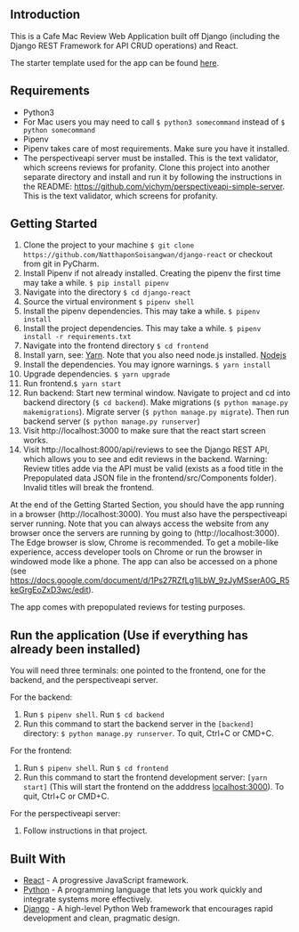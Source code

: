 ## Introduction

This is a Cafe Mac Review Web Application built off Django (including the Django REST Framework for API CRUD operations) and React.

The starter template used for the app can be found [here](https://scotch.io/tutorials/build-a-to-do-application-using-django-and-react).

## Requirements
* Python3
* For Mac users you may need to call ```$ python3 somecommand``` instead of ```$ python somecommand```
* Pipenv
* Pipenv takes care of most requirements. Make sure you have it installed.
* The perspectiveapi server must be installed. This is the text validator, which screens reviews for profanity. Clone this project into another separate directory and install and run it by following the instructions in the README: https://github.com/vichym/perspectiveapi-simple-server. This is the text validator, which screens for profanity.

## Getting Started
1. Clone the project to your machine ```$ git clone https://github.com/NatthaponSoisangwan/django-react``` or checkout from git in PyCharm.
2. Install Pipenv if not already installed. Creating the pipenv the first time may take a while. ```$ pip install pipenv```
3. Navigate into the directory ```$ cd django-react```
4. Source the virtual environment ```$ pipenv shell```
5. Install the pipenv dependencies. This may take a while. ```$ pipenv install```
5. Install the project dependencies. This may take a while. ```$ pipenv install -r requirements.txt```
6. Navigate into the frontend directory ```$ cd frontend```
8. Install yarn, see: [Yarn](https://yarnpkg.com/lang/en/docs/install/). Note that you also need node.js installed. [Nodejs](https://nodejs.org/en/)
7. Install the dependencies. You may ignore warnings. ```$ yarn install```
8. Upgrade dependencies. ```$ yarn upgrade```
8. Run frontend.```$ yarn start```
9. Run backend: Start new terminal window. Navigate to project and cd into backend directory (```$ cd backend```). Make migrations  (```$ python manage.py makemigrations```). Migrate server (```$ python manage.py migrate```). Then run backend server (```$ python manage.py runserver```)
10. Visit http://localhost:3000 to make sure that the react start screen works.
11. Visit http://localhost:8000/api/reviews to see the Django REST API, which allows you to see and edit reviews in the backend. Warning: Review titles adde via the API must be valid (exists as a food title in the Prepopulated data JSON file in the frontend/src/Components folder). Invalid titles will break the frontend.

At the end of the Getting Started Section, you should have the app running in a browser (http://localhost:3000). You must also have the perspectiveapi server running. Note that you can always access the website from any browser once the servers are running by going to (http://localhost:3000). The Edge browser is slow, Chrome is recommended. To get a mobile-like experience, access developer tools on Chrome or run the browser in windowed mode like a phone. The app can also be accessed on a phone (see https://docs.google.com/document/d/1Ps27RZfLg1lLbW_9zJyMSserA0G_R5keGrgEoZxD3wc/edit).

The app comes with prepopulated reviews for testing purposes.

## Run the application (Use if everything has already been installed)
You will need three terminals: one pointed to the frontend, one for the backend, and the perspectiveapi server.

For the backend:
1. Run ```$ pipenv shell```. Run ```$ cd backend```
2. Run this command to start the backend server in the ```[backend]``` directory: ```$ python manage.py runserver```. To quit, Ctrl+C or CMD+C.

For the frontend:
1. Run ```$ pipenv shell```. Run ```$ cd frontend```
2. Run this command to start the frontend development server: ```[yarn start]``` (This will start the frontend on the adddress [localhost:3000](http://localhost:3000)). To quit, Ctrl+C or CMD+C.

For the perspectiveapi server:
1. Follow instructions in that project.

## Built With

* [React](https://reactjs.org) - A progressive JavaScript framework.
* [Python](https://www.python.org/) - A programming language that lets you work quickly and integrate systems more effectively.
* [Django](http://djangoproject.org/) - A high-level Python Web framework that encourages rapid development and clean, pragmatic design.
